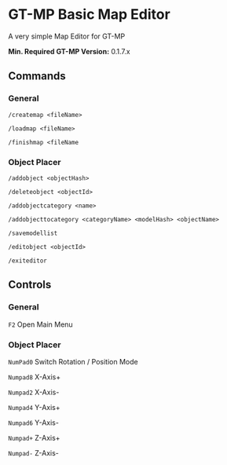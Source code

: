 # GT-MP Basic Map Editor
A very simple Map Editor for GT-MP

**Min. Required GT-MP Version:** 0.1.7.x

## Commands
### General
`/createmap <fileName>`

`/loadmap <fileName>`

`/finishmap <fileName`

### Object Placer

`/addobject <objectHash>`

`/deleteobject <objectId>`

`/addobjectcategory <name>`

`/addobjecttocategory <categoryName> <modelHash> <objectName>`

`/savemodellist`

`/editobject <objectId>`

`/exiteditor`

## Controls
### General
`F2` Open Main Menu
### Object Placer
`NumPad0` Switch Rotation / Position Mode

`Numpad8` X-Axis+

`Numpad2` X-Axis-

`Numpad4` Y-Axis+

`Numpad6` Y-Axis-

`Numpad+` Z-Axis+

`Numpad-` Z-Axis-
